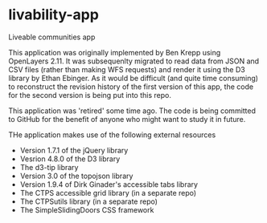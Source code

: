 # livability-app
Liveable communities app

This application was originally implemented by Ben Krepp using OpenLayers 2.11. It was subsequenlty migrated to read data from JSON and CSV files (rather than making WFS requests) and render it using the D3 library by Ethan Ebinger. As it would be difficult (and quite time consuming) to reconstruct the revision history of the first version of this app, the code for the second version is being put into this repo.

This application was 'retired' some time ago. The code is being committed to GitHub for the benefit of anyone who might want to study it in future.

THe application makes use of the following external resources

* Version 1.7.1 of the jQuery library
* Vesrion 4.8.0 of the D3 library
* The d3-tip library
* Version 3.0 of the topojson library
* Version 1.9.4 of Dirk Ginader's accessible tabs library
* The CTPS accessible grid library (in a separate repo)
* The CTPSutils library (in a separate repo)
* The SimpleSlidingDoors CSS framework
